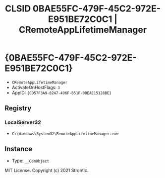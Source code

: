 ﻿---
title: "CLSID 0BAE55FC-479F-45C2-972E-E951BE72C0C1 | CRemoteAppLifetimeManager"
excerpt: What is COM-Object CLSID 0BAE55FC-479F-45C2-972E-E951BE72C0C1?
---

# {0BAE55FC-479F-45C2-972E-E951BE72C0C1}

* `CRemoteAppLifetimeManager`
* ActivateOnHostFlags: `3`
* AppID: `{CD57F3A9-8247-496F-B51F-00EAE15128BE}`

## Registry


### LocalServer32

* `C:\Windows\System32\RemoteAppLifetimeManager.exe`

## Instance

* Type: `__ComObject`

MIT License. Copyright (c) 2021 Strontic.


